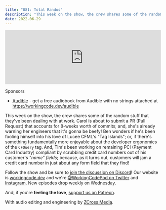```yaml
---
title: "081: Total Randos"
description: "This week on the show, the crew shares some of the random stuff that they've been dealing with at work."
date: 2022-06-29
---
```


<iframe allow="autoplay *; encrypted-media *; fullscreen *; clipboard-write" frameborder="0" height="175" style="width:100%;max-width:900px;overflow:hidden;background:transparent;" sandbox="allow-forms allow-popups allow-same-origin allow-scripts allow-storage-access-by-user-activation allow-top-navigation-by-user-activation" src="https://embed.podcasts.apple.com/us/podcast/081-total-randos/id1544142288?i=1000568106571"></iframe>

Sponsors
- [Audible](https://workingcode.dev/audible) - get a free audiobook from Audible with no strings attached at https://workingcode.dev/audible

This week on the show, the crew shares some of the random stuff that they've been dealing with at work. Carol is about to submit a PR (Pull Request) that accounts for 8-weeks worth of commits; and, she's already warning her engineers that it's gonna be beefy! Ben wonders if he's been fooling himself into his love of Lucee CFML's "Tag Islands"; or, if there's something fundamentally more enjoyable about the developer ergonomics of the `CFQuery` tag. And, Tim's been working on remaining PCI (Payment Card Industry) compliant by scrubbing credit card numbers out of his customer's _"name" fields_; because, as it turns out, customers will jam a credit card number in just about any form field that they find!

Follow the show and be sure to [join the discussion on Discord][working-code-discord]! Our website is [workingcode.dev][working-code] and we're [@WorkingCodePod on Twitter][working-code-twitter] and [Instagram][working-code-instagram]. New episodes drop weekly on Wednesday.

And, if you're **feeling the love**, [support us on Patreon][working-code-patreon].

[working-code]: https://workingcode.dev/
[working-code-discord]: https://workingcode.dev/discord/
[working-code-instagram]: https://www.instagram.com/workingcodepod/
[working-code-patreon]: https://www.patreon.com/workingcodepod
[working-code-twitter]: https://twitter.com/WorkingCodePod

With audio editing and engineering by [ZCross Media](https://www.zcross.media/).